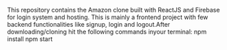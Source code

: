 This repository contains the Amazon clone built with ReactJS and Firebase for login system and hosting. This is mainly a frontend project with few backend functionalities like signup, login and logout.After downloading/cloning hit the following commands inyour terminal:
  npm install
  npm start
